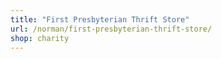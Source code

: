```yaml
---
title: "First Presbyterian Thrift Store"
url: /norman/first-presbyterian-thrift-store/
shop: charity
---
```

